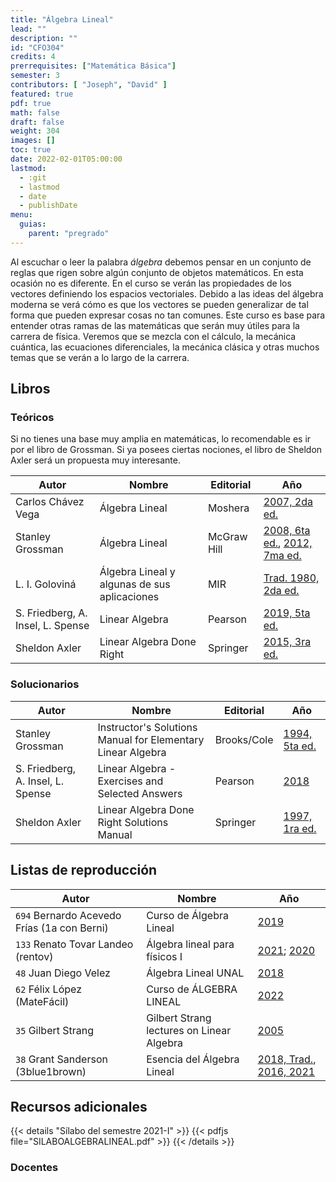 ```yaml
---
title: "Álgebra Lineal"
lead: ""
description: ""
id: "CFO304"
credits: 4
prerrequisites: ["Matemática Básica"]
semester: 3
contributors: [ "Joseph", "David" ]
featured: true
pdf: true
math: false
draft: false
weight: 304
images: []
toc: true
date: 2022-02-01T05:00:00
lastmod:
  - :git
  - lastmod
  - date
  - publishDate
menu:
  guias:
    parent: "pregrado"
---
```


Al escuchar o leer la palabra *álgebra* debemos pensar en un conjunto de reglas que rigen sobre algún conjunto de objetos matemáticos. En esta ocasión no es diferente. En el curso se verán las propiedades de los vectores definiendo los espacios vectoriales. Debido a las ideas del álgebra moderna se verá cómo es que los vectores se pueden generalizar de tal forma que pueden expresar cosas no tan comunes. Este curso es base para entender otras ramas de las matemáticas que serán muy útiles para la carrera de física. Veremos que se mezcla con el cálculo, la mecánica cuántica, las ecuaciones diferenciales, la mecánica clásica y otras muchos temas que se verán a lo largo de la carrera.

## Libros

### Teóricos

Si no tienes una base muy amplia en matemáticas, lo recomendable es ir por el libro de Grossman. Si ya posees ciertas nociones, el libro de Sheldon Axler será un propuesta muy interesante.

| Autor | Nombre | Editorial | Año |
| ----- | ------ | --------- | --- |
| Carlos Chávez Vega | Álgebra Lineal | Moshera | [2007, 2da ed.](https://drive.google.com/file/d/12952Xu2z2bKodCDt-8rFUfZ88T6qAFGl/view?usp=share_link) |
| Stanley Grossman | Álgebra Lineal | McGraw Hill | [2008, 6ta ed.](https://drive.google.com/file/d/1ay1_Efzf_06srqAdVzc5RmQxBRg5LV25/view?usp=share_link), [2012, 7ma ed.](https://drive.google.com/file/d/17ix4QxiJPTgvGpXp6JLgPIJNH0uQR0wK/view?usp=share_link) |
| L. I. Goloviná | Álgebra Lineal y algunas de sus aplicaciones | MIR | [Trad. 1980, 2da ed.](https://drive.google.com/file/d/12t7WkONstsPhTpZjLJW3YjJMPgdDy-k4/view?usp=share_link) |
| S. Friedberg, A. Insel, L. Spense | Linear Algebra | Pearson | [2019, 5ta ed.](https://drive.google.com/file/d/16-SLU3f4y-1m_NKzgWgPsHJf16bZIoWC/view?usp=share_link) |
| Sheldon Axler | Linear Algebra Done Right | Springer | [2015, 3ra ed.](https://drive.google.com/file/d/1jHam9M_68OuBs2nadHwcDJX3XoXZRmwp/view?usp=share_link) |

### Solucionarios

| Autor | Nombre | Editorial | Año |
| ----- | ------ | --------- | --- |
| Stanley Grossman | Instructor's Solutions Manual for Elementary Linear Algebra | Brooks/Cole | [1994, 5ta ed.](https://drive.google.com/file/d/1BXtRE-WjoB325LvRPRegJ5FLBc7rZN_H/view?usp=share_link) |
| S. Friedberg, A. Insel, L. Spense | Linear Algebra - Exercises and Selected Answers | Pearson | [2018](https://drive.google.com/file/d/1S_fRrYv5kl_QWRxQTXzsryuGjotFribQ/view?usp=share_link) |
| Sheldon Axler | Linear Algebra Done Right Solutions Manual | Springer | [1997, 1ra ed.](https://drive.google.com/file/d/1LyUn2ls5FHIXn6T_PAfk8Mk2PaJEOAM5/view?usp=share_link) |

## Listas de reproducción

| Autor | Nombre | Año |
| ----- | ------ | --- |
| ```694``` Bernardo Acevedo Frías (1a con Berni) | Curso de Álgebra Lineal | [2019](https://www.youtube.com/c/1aconBerni/playlists?view=50&sort=dd&shelf_id=4) |
| ```133``` Renato Tovar Landeo (rentov) | Álgebra lineal para físicos I | [2021](https://www.youtube.com/playlist?list=PLK_B1a9wXn7fjl1duGeOh5IszyE_4JPAH); [2020](https://www.youtube.com/playlist?list=PLK_B1a9wXn7ePjQZvIA0C_FeOn4WrW6U5) |
| ```48``` Juan Diego Velez | Álgebra Lineal UNAL | [2018](https://www.youtube.com/playlist?list=PL0a2jooj1ivBd7OuFlaVzXwl4Xfi2uarN) |
| ```62``` Félix López (MateFácil) | Curso de ÁLGEBRA LINEAL | [2022](https://www.youtube.com/playlist?list=PL9SnRnlzoyX32lX7zNawatnGQP7IPLIi5) |
| ```35``` Gilbert Strang | Gilbert Strang lectures on Linear Algebra | [2005](https://www.youtube.com/playlist?list=PL49CF3715CB9EF31D) |
| ```38``` Grant Sanderson (3blue1brown) | Esencia del Álgebra Lineal |[2018, Trad.](https://www.youtube.com/playlist?list=PLIb_io8a5NB2DddFf-PwvZDCOUNT1GZoA), [2016, 2021](https://www.youtube.com/playlist?list=PLZHQObOWTQDPD3MizzM2xVFitgF8hE_ab) |

## Recursos adicionales

{{< details "Sílabo del semestre 2021-I" >}}
{{< pdfjs file="SILABOALGEBRALINEAL.pdf" >}}
{{< /details >}}

### Docentes
